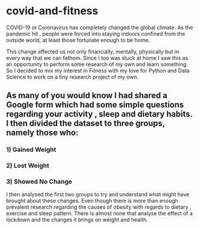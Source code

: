 # covid-and-fitness

COVID-19 or Coronavirus has completely changed the global climate. As the pandemic hit , people were forced into staying indoors confined from the outside world, at least those fortunate enough to be home.

This change affected us not only financially, mentally, physically but in every way that we can fathom. Since I too was stuck at home I saw this as an opportunity to perform some research of my own and learn something. So I decided to mix my interest in Fitness with my love for Python and Data Science to work on a tiny research project of my own.

## As many of you would know I had shared a Google form which had some simple questions regarding your activity , sleep and dietary habits. I then divided the dataset to three groups, namely those who:
### 1) Gained Weight
### 2) Lost Weight
### 3) Showed No Change

I then analysed the first two groups to try and understand what might have brought about these changes. Even though there is more than enough prevalent research regarding the causes of obesity with regards to dietary , exercise and sleep pattern. There is almost none that analyse the effect of a lockdown and the changes it brings on weight and health.
